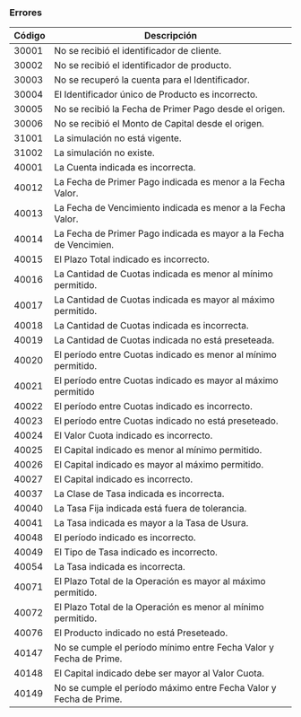 

### Errores

| Código | Descripción                                                        |
| ------ | ------------------------------------------------------------------ |
| 30001  | No se recibió el identificador de cliente.                         |
| 30002  | No se recibió el identificador de producto.                        |
| 30003  | No se recuperó la cuenta para el Identificador.                    |
| 30004  | El Identificador único de Producto es incorrecto.                  |
| 30005  | No se recibió la Fecha de Primer Pago desde el origen.             |
| 30006  | No se recibió el Monto de Capital desde el origen.                 |
| 31001  | La simulación no está vigente.                                     |
| 31002  | La simulación no existe.                                           |
| 40001  | La Cuenta indicada es incorrecta.                                  |
| 40012  | La Fecha de Primer Pago indicada es menor a la Fecha Valor.        |
| 40013  | La Fecha de Vencimiento indicada es menor a la Fecha Valor.        |
| 40014  | La Fecha de Primer Pago indicada es mayor a la Fecha de Vencimien. |
| 40015  | El Plazo Total indicado es incorrecto.                             |
| 40016  | La Cantidad de Cuotas indicada es menor al mínimo permitido.       |
| 40017  | La Cantidad de Cuotas indicada es mayor al máximo permitido.       |
| 40018  | La Cantidad de Cuotas indicada es incorrecta.                      |
| 40019  | La Cantidad de Cuotas indicada no está preseteada.                 |
| 40020  | El período entre Cuotas indicado es menor al mínimo permitido.     |
| 40021  | El período entre Cuotas indicado es mayor al máximo permitido      |
| 40022  | El período entre Cuotas indicado es incorrecto.                    |
| 40023  | El período entre Cuotas indicado no está preseteado.               |
| 40024  | El Valor Cuota indicado es incorrecto.                             |
| 40025  | El Capital indicado es menor al mínimo permitido.                  |
| 40026  | El Capital indicado es mayor al máximo permitido.                  |
| 40027  | El Capital indicado es incorrecto.                                 |
| 40037  | La Clase de Tasa indicada es incorrecta.                           |
| 40040  | La Tasa Fija indicada está fuera de tolerancia.                    |
| 40041  | La Tasa indicada es mayor a la Tasa de Usura.                      |
| 40048  | El período indicado es incorrecto.                                 |
| 40049  | El Tipo de Tasa indicado es incorrecto.                            |
| 40054  | La Tasa indicada es incorrecta.                                    |
| 40071  | El Plazo Total de la Operación es mayor al máximo permitido.       |
| 40072  | El Plazo Total de la Operación es menor al mínimo permitido.       |
| 40076  | El Producto indicado no está Preseteado.                           |
| 40147  | No se cumple el período mínimo entre Fecha Valor y Fecha de Prime. |
| 40148  | El Capital indicado debe ser mayor al Valor Cuota.                 |
| 40149  | No se cumple el período máximo entre Fecha Valor y Fecha de Prime. |